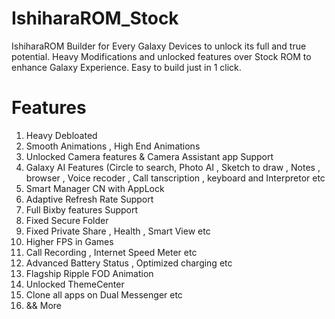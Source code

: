 # IshiharaROM_Stock
IshiharaROM Builder for Every Galaxy Devices to unlock its full and true potential. Heavy Modifications and unlocked features over Stock ROM to enhance Galaxy Experience. Easy to build just in 1 click.


# Features 
1. Heavy Debloated
2. Smooth Animations , High End Animations
3. Unlocked Camera features & Camera Assistant app Support
4. Galaxy AI Features (Circle to search, Photo AI , Sketch to draw , Notes , browser , Voice recoder , Call tanscription , keyboard and Interpretor etc
5. Smart Manager CN with AppLock
6. Adaptive Refresh Rate Support
7. Full Bixby features Support
8. Fixed Secure Folder
9. Fixed Private Share , Health , Smart View etc
10. Higher FPS in Games
11. Call Recording , Internet Speed Meter etc
12. Advanced Battery Status , Optimized charging etc
13. Flagship Ripple FOD Animation
14. Unlocked ThemeCenter
15. Clone all apps on Dual Messenger etc
16. && More
